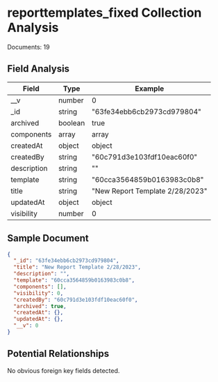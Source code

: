 # reporttemplates_fixed Collection Analysis

Documents: 19

## Field Analysis

| Field | Type | Example |
|-------|------|--------|
| __v | number | 0 |
| _id | string | "63fe34ebb6cb2973cd979804" |
| archived | boolean | true |
| components | array | array |
| createdAt | object | object |
| createdBy | string | "60c791d3e103fdf10eac60f0" |
| description | string | "" |
| template | string | "60cca3564859b0163983c0b8" |
| title | string | "New Report Template 2/28/2023" |
| updatedAt | object | object |
| visibility | number | 0 |

## Sample Document

```json
{
  "_id": "63fe34ebb6cb2973cd979804",
  "title": "New Report Template 2/28/2023",
  "description": "",
  "template": "60cca3564859b0163983c0b8",
  "components": [],
  "visibility": 0,
  "createdBy": "60c791d3e103fdf10eac60f0",
  "archived": true,
  "createdAt": {},
  "updatedAt": {},
  "__v": 0
}
```

## Potential Relationships

No obvious foreign key fields detected.

